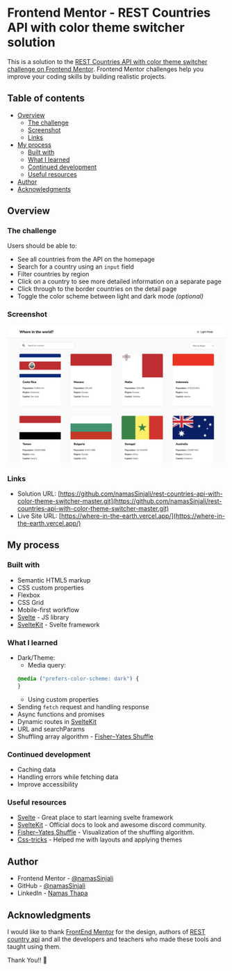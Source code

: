 # Frontend Mentor - REST Countries API with color theme switcher solution

This is a solution to the [REST Countries API with color theme switcher challenge on Frontend Mentor](https://www.frontendmentor.io/challenges/rest-countries-api-with-color-theme-switcher-5cacc469fec04111f7b848ca). Frontend Mentor challenges help you improve your coding skills by building realistic projects.

## Table of contents

- [Overview](#overview)
  - [The challenge](#the-challenge)
  - [Screenshot](#screenshot)
  - [Links](#links)
- [My process](#my-process)
  - [Built with](#built-with)
  - [What I learned](#what-i-learned)
  - [Continued development](#continued-development)
  - [Useful resources](#useful-resources)
- [Author](#author)
- [Acknowledgments](#acknowledgments)

## Overview

### The challenge

Users should be able to:

- See all countries from the API on the homepage
- Search for a country using an `input` field
- Filter countries by region
- Click on a country to see more detailed information on a separate page
- Click through to the border countries on the detail page
- Toggle the color scheme between light and dark mode _(optional)_

### Screenshot

![](./screenshot.png)

### Links

- Solution URL: [https://github.com/namasSinjali/rest-countries-api-with-color-theme-switcher-master.git](https://github.com/namasSinjali/rest-countries-api-with-color-theme-switcher-master.git)
- Live Site URL: [https://where-in-the-earth.vercel.app/](https://where-in-the-earth.vercel.app/)

## My process

### Built with

- Semantic HTML5 markup
- CSS custom properties
- Flexbox
- CSS Grid
- Mobile-first workflow
- [Svelte](https://svelte.dev/) - JS library
- [SvelteKit](https://kit.svelte.dev/) - Svelte framework

### What I learned

- Dark/Theme:
  - Media query:
  ```css
  @media ("prefers-color-scheme: dark") {
  }
  ```
  - Using custom properties
- Sending `fetch` request and handling response
- Async functions and promises
- Dynamic routes in [SvelteKit](https://kit.svelte.dev/)
- URL and searchParams
- Shuffling array algorithm - [Fisher–Yates Shuffle](https://bost.ocks.org/mike/shuffle/)

### Continued development

- Caching data
- Handling errors while fetching data
- Improve accessibility

### Useful resources

- [Svelte](https://www.svelte.dev/) - Great place to start learning svelte framework
- [SvelteKit](https://www.kit.svelte.dev/) - Official docs to look and awesome discord community.
- [Fisher–Yates Shuffle](https://bost.ocks.org/mike/shuffle/) - Visualization of the shuffling algorithm.
- [Css-tricks](https://css-tricks.com/) - Helped me with layouts and applying themes

## Author

- Frontend Mentor - [@namasSinjali](https://www.frontendmentor.io/profile/namasSinjali)
- GitHub - [@namasSinjali](https://github.com/namasSinjali)
- LinkedIn - [Namas Thapa](https://np.linkedin.com/in/namas-thapa-046850202)

## Acknowledgments

I would like to thank [FrontEnd Mentor](https://www.frontendmentor.io/) for the design, authors of [REST country api](https://restcountries.com/) and all the developers and teachers who made these tools and taught using them.

Thank You!! 🙏
